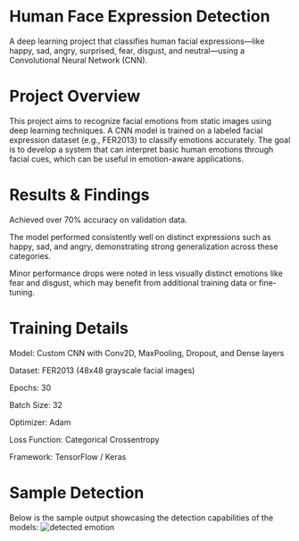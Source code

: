 # Human Face Expression Detection
A deep learning project that classifies human facial expressions—like happy, sad, angry, surprised, fear, disgust, and neutral—using a Convolutional Neural Network (CNN).

# Project Overview

This project aims to recognize facial emotions from static images using deep learning techniques. A CNN model is trained on a labeled facial expression dataset (e.g., FER2013) to classify emotions accurately. The goal is to develop a system that can interpret basic human emotions through facial cues, which can be useful in emotion-aware applications.

# Results & Findings

Achieved over 70% accuracy on validation data.

The model performed consistently well on distinct expressions such as happy, sad, and angry, demonstrating strong generalization across these categories.

Minor performance drops were noted in less visually distinct emotions like fear and disgust, which may benefit from additional training data or fine-tuning.

# Training Details

Model: Custom CNN with Conv2D, MaxPooling, Dropout, and Dense layers

Dataset: FER2013 (48x48 grayscale facial images)

Epochs: 30

Batch Size: 32

Optimizer: Adam

Loss Function: Categorical Crossentropy

Framework: TensorFlow / Keras

# Sample Detection
Below is the sample output showcasing the detection capabilities of the models:
![detected emotion](https://github.com/user-attachments/assets/0604116c-c2db-4276-9e5e-38ea7401c2b5)

